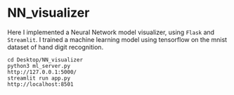 # NN_visualizer

Here I implemented a Neural Network model visualizer, using `Flask` and `Streamlit`. I trained a machine learning model using tensorflow on the mnist dataset of hand digit recognition.


`cd Desktop/NN_visualizer`    
`python3 ml_server.py`    
`http://127.0.0.1:5000/`    
`streamlit run app.py`    
`http://localhost:8501`
